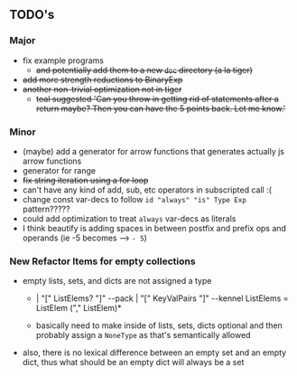 ## TODO's

### Major

- fix example programs 
    - ~~and potentially add them to a new `doc` directory (a la tiger)~~
- ~~add more strength reductions to BinaryExp~~
- ~~another non-trivial optimization not in tiger~~
    - ~~toal suggested 'Can you throw in getting rid of statements after a return maybe? Then you can have the 5 points back. Let me know.'~~

### Minor

- (maybe) add a generator for arrow functions that generates actually js arrow functions
- generator for range
- ~~fix string iteration using a for loop~~
- can't have any kind of add, sub, etc operators in subscripted call :(
- change const var-decs to follow `id "always" "is" Type Exp` pattern?????
- could add optimization to treat `always` var-decs as literals
- I think beautify is adding spaces in between postfix and prefix ops and operands (ie -5 becomes --> `- 5`)


### New Refactor Items for empty collections

- empty lists, sets, and dicts are not assigned a type
    - | "[" ListElems? "]"                                            --pack
                          | "[" KeyValPairs "]"                                           --kennel
          ListElems       = ListElem ("," ListElem)*
          
    - basically need to make inside of lists, sets, dicts optional and then probably assign a `NoneType` as that's 
      semantically allowed
- also, there is no lexical difference between an empty set and an empty dict, thus what should be an empty dict
  will always be a set
